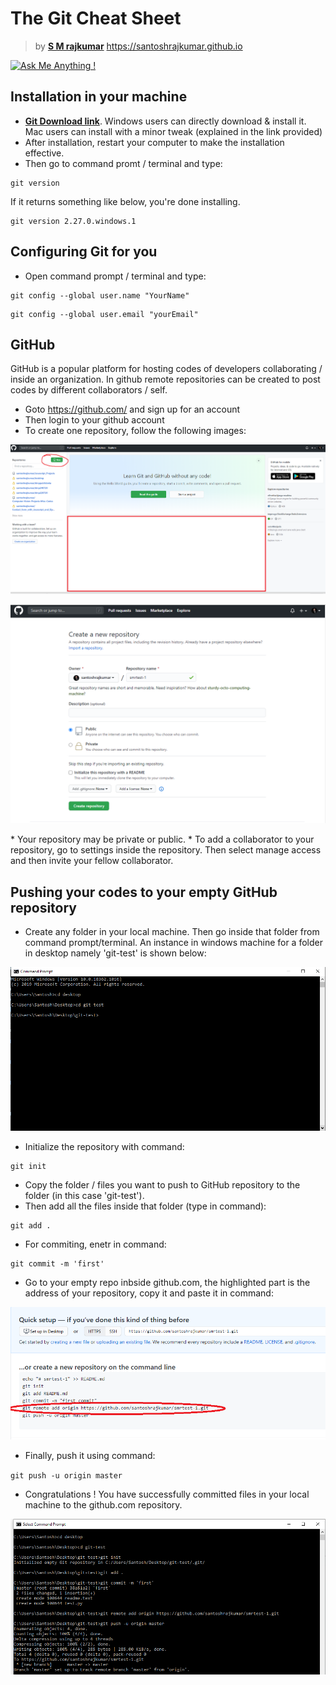# The Git Cheat Sheet

> by [<b>S M rajkumar</b>](https://santoshrajkumar.github.io) 
> https://santoshrajkumar.github.io


[![Ask Me Anything !](https://img.shields.io/badge/ask%20me-linkedin-1abc9c.svg)](https://www.linkedin.com/in/santosh-mohan-rajkumar-101180a3/)

## Installation in your machine

* [<b>Git Download link</b>](https://git-scm.com/downloads). Windows users can directly download & install it. Mac users can install with a minor tweak (explained in the link provided)
* After installation, restart your computer to make the installation effective.
* Then go to command promt / terminal and type:
```git
git version
```
If it returns something like below, you're done installing.
```
git version 2.27.0.windows.1
```

## Configuring Git for you
* Open command prompt / terminal and type:
```
git config --global user.name "YourName"
```
```
git config --global user.email "yourEmail"
```
## GitHub
GitHub is a popular platform for hosting codes of developers collaborating / inside an organization. In github remote repositories can be created to post codes by different collaborators / self.
* Goto https://github.com/ and sign up for an account
* Then login to your github account
* To create one repository, follow the following images:
<p align="center"> 
  <kbd>
    <img src="img/git1.png">
  </kbd>
</p>

<p align="center"> 
  <kbd>
    <img src="img/git2.PNG">
  </kbd>
</p>
* Your repository may be private or public. 
* To add a collaborator to your repository, go to settings inside the repository. Then select manage access and then invite your fellow collaborator.


## Pushing your codes to your empty GitHub repository
* Create any folder in your local machine. Then go inside that folder from command prompt/terminal. An instance in windows machine for a folder in desktop namely 'git-test' is shown below:
<p align="center"> 
  <kbd>
    <img src="img/cmd.PNG">
  </kbd>
</p>

* Initialize the repository with command:
```
git init
```
* Copy the folder / files you want to push to GitHub repository to the folder (in this case 'git-test'). 
* Then add all the files inside that folder (type in command):
```
git add .
```
* For commiting, enetr in command:
```
git commit -m 'first'
```
* Go to your empty repo inbside github.com, the highlighted part is the address of your repository, copy it and paste it in command:
<p align="center"> 
  <kbd>
    <img src="img/git3.png">
  </kbd>
</p>

* Finally, push it using command:

``
git push -u origin master
``

* Congratulations ! You have successfully committed files in your local machine to the github.com repository.

<p align="center"> 
  <kbd>
    <img src="img/git4.PNG">
  </kbd>
</p>
